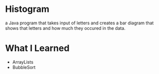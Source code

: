 # Histogram
a Java program that takes input of letters and creates a bar diagram that shows that letters and how much they
occured in the data.

# What I Learned
 - ArrayLists
 - BubbleSort
